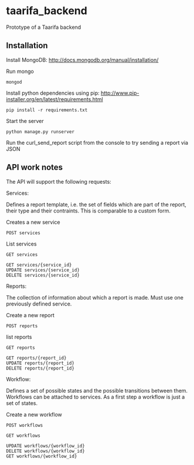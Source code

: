 taarifa_backend
===============

Prototype of a Taarifa backend

Installation
---------

Install MongoDB: http://docs.mongodb.org/manual/installation/

Run mongo

```
mongod
```

Install python dependencies using pip: http://www.pip-installer.org/en/latest/requirements.html

```
pip install -r requirements.txt
```

Start the server
```
python manage.py runserver
```

Run the curl_send_report script from the console to try sending a report via JSON


API work notes
-----------------

The API will support the following requests:

Services:

Defines a report template, i.e. the set of fields which are part of the report, their type and their contraints.
This is comparable to a custom form.


Creates a new service
```
POST services
```

List services
```
GET services
```

```
GET services/{service_id}
UPDATE services/{service_id}
DELETE services/{service_id}
```

Reports:

The collection of information about which a report is made. Must use one previously defined service.

Create a new report
```
POST reports
```

list reports
```
GET reports
```
```
GET reports/{report_id}
UPDATE reports/{report_id}
DELETE reports/{report_id}
```
Workflow:

Defines a set of possible states and the possible transitions between them.
Workflows can be attached to services.
As a first step a workflow is just a set of states.

Create a new workflow
```
POST workflows
```
```
GET workflows
```
```
UPDATE workflows/{workflow_id}
DELETE workflows/{workflow_id}
GET workflows/{workflow_id}
```

